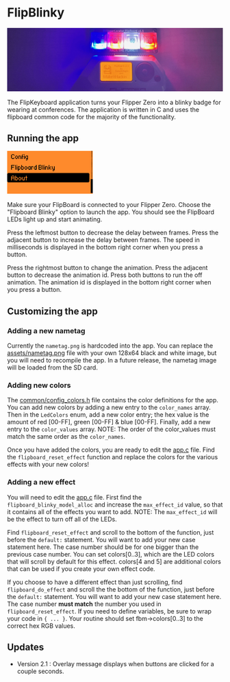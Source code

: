 # FlipBlinky

<img src="./gallery/banner.png">

The FlipKeyboard application turns your Flipper Zero into a blinky badge for wearing at conferences.  The application is written in C and uses the flipboard common code for the majority of the functionality.

## Running the app

<img src="./gallery/01-blinky-main-menu.png" width="200px">

Make sure your FlipBoard is connected to your Flipper Zero.  Choose the "Flipboard Blinky" option to launch the app.  You should see the FlipBoard LEDs light up and start animating.

Press the leftmost button to decrease the delay between frames.  Press the adjacent button to increase the delay between frames.  The speed in milliseconds is displayed in the bottom right corner when you press a button.

Press the rightmost button to change the animation.  Press the adjacent button to decrease the animation id.  Press both buttons to run the off animation.  The animation id is displayed in the bottom right corner when you press a button.  

## Customizing the app

### Adding a new nametag
Currently the `nametag.png` is hardcoded into the app.  You can replace the [assets/nametag.png](./assets/nametag.png) file with your own 128x64 black and white image, but you will need to recompile the app.  In a future release, the nametag image will be loaded from the SD card.

### Adding new colors
The [common/config_colors.h](../common/config_colors.h) file contains the color definitions for the app.  You can add new colors by adding a new entry to the `color_names` array.  Then in the `LedColors` enum, add a new color entry; the hex value is the amount of red [00-FF], green [00-FF] & blue [00-FF].  Finally, add a new entry to the `color_values` array.  NOTE: The order of the color_values must match the same order as the `color_names`.

Once you have added the colors, you are ready to edit the [app.c](./app.c) file.  Find the `flipboard_reset_effect` function and replace the colors for the various effects with your new colors!

### Adding a new effect
You will need to edit the [app.c](./app.c) file.  First find the `flipboard_blinky_model_alloc` and increase the `max_effect_id` value, so that it contains all of the effects you want to add.  NOTE: The `max_effect_id` will be the effect to turn off all of the LEDs.

Find `flipboard_reset_effect` and scroll to the bottom of the function, just before the `default:` statement.  You will want to add your new case statement here.  The case number should be for one bigger than the previous case number.  You can set colors[0..3], which are the LED colors that will scroll by default for this effect. colors[4 and 5] are additional colors that can be used if you create your own effect code.

If you choose to have a different effect than just scrolling, find `flipboard_do_effect` and scroll the the bottom of the function, just before the `default:` statement.  You will want to add your new case statement here.  The case number **must match** the number you used in `flipboard_reset_effect`.  If you need to define variables, be sure to wrap your code in `{ ... }`.  Your routine should set fbm->colors[0..3] to the correct hex RGB values.


## Updates

- Version 2.1 : Overlay message displays when buttons are clicked for a couple seconds.